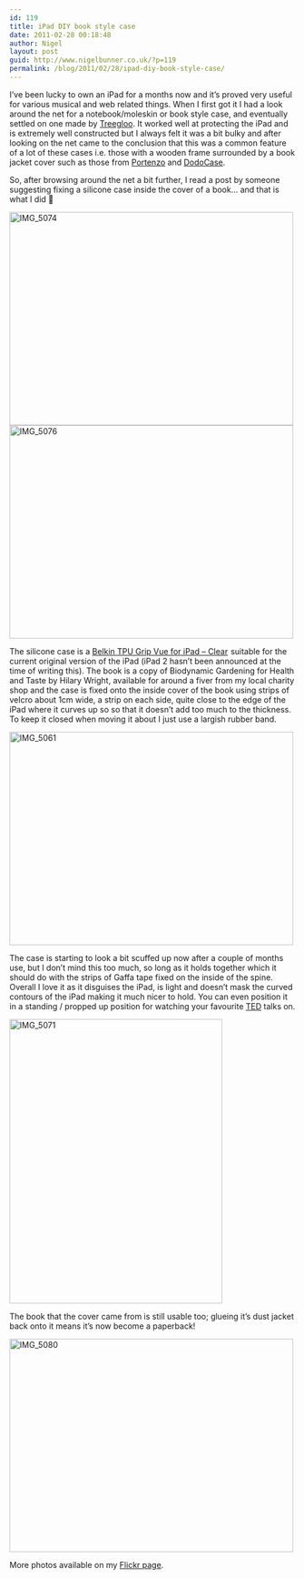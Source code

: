 ```yaml
---
id: 119
title: iPad DIY book style case
date: 2011-02-28 00:18:48
author: Nigel
layout: post
guid: http://www.nigelbunner.co.uk/?p=119
permalink: /blog/2011/02/28/ipad-diy-book-style-case/
---
```

I&#8217;ve been lucky to own an iPad for a months now and it&#8217;s proved very useful for various musical and web related things. When I first got it I had a look around the net for a notebook/moleskin or book style case, and eventually settled on one made by <a title="Treegloo products" href="http://treegloo.com/" target="_blank">Treegloo</a>. It worked well at protecting the iPad and is extremely well constructed but I always felt it was a bit bulky and after looking on the net came to the conclusion that this was a common feature of a lot of these cases i.e. those with a wooden frame surrounded by a book jacket cover such as those from <a title="Portenzo - handmade iPad cases" href="http://shop.portenzo.com/" target="_blank">Portenzo</a> and <a title="iPad Cases by DODOCase" href="http://www.dodocase.com/" target="_blank">DodoCase</a>.

So, after browsing around the net a bit further, I read a post by someone suggesting fixing a silicone case inside the cover of a book&#8230; and that is what I did 🙂

[<img src="http://farm6.static.flickr.com/5296/5483308947_8fe0d700a3.jpg" alt="IMG_5074" width="500" height="375" />](http://www.flickr.com/photos/icklephotos/5483308947/ "IMG_5074 by icle fotos, on Flickr") [<img src="http://farm6.static.flickr.com/5257/5483903262_214e6daf0f.jpg" alt="IMG_5076" width="500" height="375" />](http://www.flickr.com/photos/icklephotos/5483903262/ "IMG_5076 by icle fotos, on Flickr") 

The silicone case is a [Belkin TPU Grip Vue for iPad &#8211; Clear](http://www.amazon.co.uk/gp/product/B003M5VW7K?ie=UTF8&tag=nigebunn-21&linkCode=as2&camp=1634&creative=6738&creativeASIN=B003M5VW7K) <img style="border: none !important; margin: 0px !important;" src="http://www.assoc-amazon.co.uk/e/ir?t=nigebunn-21&l=as2&o=2&a=B003M5VW7K" border="0" alt="" width="1" height="1" />suitable for the current original version of the iPad (iPad 2 hasn&#8217;t been announced at the time of writing this). The book is a copy of Biodynamic Gardening for Health and Taste by Hilary Wright, available for around a fiver from my local charity shop and the case is fixed onto the inside cover of the book using strips of velcro about 1cm wide, a strip on each side, quite close to the edge of the iPad where it curves up so so that it doesn&#8217;t add too much to the thickness. To keep it closed when moving it about I just use a largish rubber band.

[<img src="http://farm6.static.flickr.com/5177/5483301509_a7da9e78e4.jpg" alt="IMG_5061" width="500" height="375" />](http://www.flickr.com/photos/icklephotos/5483301509/ "IMG_5061 by icle fotos, on Flickr") 

The case is starting to look a bit scuffed up now after a couple of months use, but I don&#8217;t mind this too much, so long as it holds together which it should do with the strips of Gaffa tape fixed on the inside of the spine. Overall I love it as it disguises the iPad, is light and doesn&#8217;t mask the curved contours of the iPad making it much nicer to hold. You can even position it in a standing / propped up position for watching your favourite <a title="TED: Ideas worth spreading" href="http://www.ted.com/" target="_blank">TED</a> talks on.

[<img src="http://farm6.static.flickr.com/5091/5483901658_baedb40381.jpg" alt="IMG_5071" width="375" height="500" />](http://www.flickr.com/photos/icklephotos/5483901658/ "IMG_5071 by icle fotos, on Flickr") 

The book that the cover came from is still usable too; glueing it&#8217;s dust jacket back onto it means it&#8217;s now become a paperback!

[<img src="http://farm6.static.flickr.com/5140/5483904884_ff969c34af.jpg" alt="IMG_5080" width="500" height="375" />](http://www.flickr.com/photos/icklephotos/5483904884/ "IMG_5080 by icle fotos, on Flickr") 

More photos available on my <a title="IPad DIY book style case on Flickr" href="http://www.flickr.com/photos/icklephotos/sets/72157626035779423/" target="_blank">Flickr page</a>.

&nbsp;
